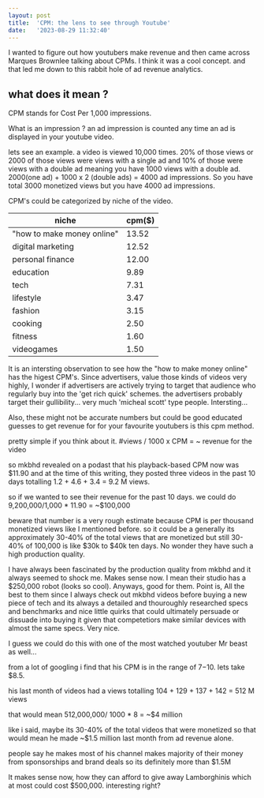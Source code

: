 ```yaml
---
layout: post
title:  'CPM: the lens to see through Youtube'
date:   '2023-08-29 11:32:40'
---
```



I wanted to figure out how youtubers make revenue and then came across Marques Brownlee talking about CPMs. I think it was a cool concept. and that
led me down to this rabbit hole of ad revenue analytics.

## what does it mean ? 

CPM stands for Cost Per 1,000 impressions.

What is an impression ? an ad impression is counted any time an ad is displayed in your youtube video.

lets see an example. a video is viewed 10,000 times. 20% of those views or 2000 of those views were views with a single ad and 10% of those were
views with a double ad meaning you have 1000 views with a double ad. 2000(one ad) + 1000 x 2 (double ads) = 4000 ad impressions. So you have total
3000 monetized views but you have 4000 ad impressions.

CPM's could be categorized by niche of the video. 

|             niche               | cpm($) | 
| ------------------------------- | ------ | 
| "how to make money online"      | 13.52  | 
| digital marketing               | 12.52  |
| personal finance                | 12.00  |
| education                       | 9.89   |
| tech                            | 7.31   |
| lifestyle                       | 3.47   |
| fashion                         | 3.15   |
| cooking                         | 2.50   |
| fitness                         | 1.60   |
| videogames                      | 1.50   |

It is an intersting observation to see how the "how to make money online" has the higest CPM's. Since advertisers, value those kinds of videos
very highly, I wonder if advertisers are actively trying to target that audience who regularly buy into the 'get rich quick' schemes. the advertisers
probably target their gullibility... very much 'micheal scott' type people. Intersting...

Also, these might not be accurate numbers but could be good educated guesses to get revenue for for your favourite youtubers is this cpm method. 

pretty simple if you think about it. #views / 1000 x CPM = ~ revenue for the video

so mkbhd revealed on a podast that his playback-based CPM now was $11.90 and at the time of this writing, they posted three videos in the past 10 days 
totalling 1.2 + 4.6 + 3.4 = 9.2 M views. 

so if we wanted to see their revenue for the past 10 days. we could do 9,200,000/1,000 * 11.90 = ~$100,000

beware that number is a very rough estimate because CPM is per thousand monetized views like I mentioned before. so it could be a generally its 
approximately 30-40% of the total views that are monetized but still 30-40% of 100,000 is like $30k to $40k ten days. No wonder they have such a high
production quality. 

I have always been fascinated by the production quality from mkbhd and it always seemed to shock me. Makes sense now. I mean their studio has a 
$250,000 robot (looks so cool). Anyways, good for them. Point is, All the best to them since I always check out mkbhd videos before buying a new piece
of tech and its always a detailed and thouroughly researched specs and benchmarks and nice little quirks that could ultimately persuade or dissuade
into buying it given that competetiors make similar devices with almost the same specs. Very nice. 

I guess we could do this with one of the most watched youtuber Mr beast as well... 

from a lot of googling i find that his CPM is in the range of $7-$10. lets take $8.5.

his last month of videos had a views totalling 104 + 129 + 137 + 142 = 512 M views

that would mean 512,000,000/ 1000 * 8 = ~$4 million

like i said, maybe its 30-40% of the total videos that were monetized so that would mean he made ~$1.5 million last month from ad revenue alone.

people say he makes most of his channel makes majority of their money from sponsorships and brand deals so its definitely more than $1.5M

It makes sense now, how they can afford to give away Lamborghinis which at most could cost $500,000. interesting right?
